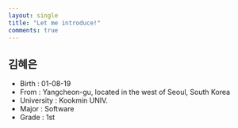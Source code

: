 ```yaml
---
layout: single
title: "Let me introduce!"
comments: true
---
```


## 김혜은

- Birth : 01-08-19
- From : Yangcheon-gu, located in the west of Seoul, South Korea
- University : Kookmin UNIV.
- Major : Software
- Grade : 1st
